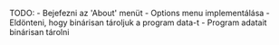 TODO: 
	- Bejefezni az 'About' menüt
	- Options menu implementálása
	- Eldönteni, hogy binárisan tároljuk a program data-t
	- Program adatait binárisan tárolni

